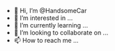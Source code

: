 - 👋 Hi, I’m @HandsomeCar
- 👀 I’m interested in ...
- 🌱 I’m currently learning ...
- 💞️ I’m looking to collaborate on ...
- 📫 How to reach me ...

<!---
HandsomeCar/HandsomeCar is a ✨ special ✨ repository because its `README.md` (this file) appears on your GitHub profile.
You can click the Preview link to take a look at your changes.
--->
